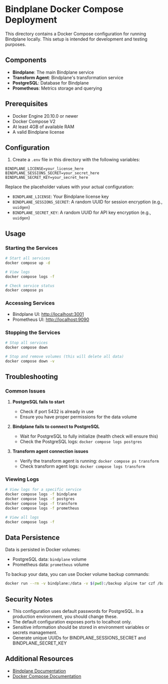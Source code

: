 # Bindplane Docker Compose Deployment

This directory contains a Docker Compose configuration for running Bindplane locally.
This setup is intended for development and testing purposes.

## Components

- **Bindplane**: The main Bindplane service
- **Transform Agent**: Bindplane's transformation service
- **PostgreSQL**: Database for Bindplane
- **Prometheus**: Metrics storage and querying

## Prerequisites

- Docker Engine 20.10.0 or newer
- Docker Compose V2
- At least 4GB of available RAM
- A valid Bindplane license

## Configuration

1. Create a `.env` file in this directory with the following variables:

```env
BINDPLANE_LICENSE=your_license_here
BINDPLANE_SESSIONS_SECRET=your_secret_here
BINDPLANE_SECRET_KEY=your_secret_here
```

Replace the placeholder values with your actual configuration:

- `BINDPLANE_LICENSE`: Your Bindplane license key
- `BINDPLANE_SESSIONS_SECRET`: A random UUID for session encryption (e.g., `uuidgen`)
- `BINDPLANE_SECRET_KEY`: A random UUID for API key encryption (e.g., `uuidgen`)

## Usage

### Starting the Services

```bash
# Start all services
docker compose up -d

# View logs
docker compose logs -f

# Check service status
docker compose ps
```

### Accessing Services

- Bindplane UI: <http://localhost:3001>
- Prometheus UI: <http://localhost:9090>

### Stopping the Services

```bash
# Stop all services
docker compose down

# Stop and remove volumes (this will delete all data)
docker compose down -v
```

## Troubleshooting

### Common Issues

1. **PostgreSQL fails to start**

   - Check if port 5432 is already in use
   - Ensure you have proper permissions for the data volume

2. **Bindplane fails to connect to PostgreSQL**

   - Wait for PostgreSQL to fully initialize (health check will ensure this)
   - Check the PostgreSQL logs: `docker compose logs postgres`

3. **Transform agent connection issues**
   - Verify the transform agent is running: `docker compose ps transform`
   - Check transform agent logs: `docker compose logs transform`

### Viewing Logs

```bash
# View logs for a specific service
docker compose logs -f bindplane
docker compose logs -f postgres
docker compose logs -f transform
docker compose logs -f prometheus

# View all logs
docker compose logs -f
```

## Data Persistence

Data is persisted in Docker volumes:

- PostgreSQL data: `bindplane` volume
- Prometheus data: `prometheus` volume

To backup your data, you can use Docker volume backup commands:

```bash
docker run --rm -v bindplane:/data -v $(pwd):/backup alpine tar czf /backup/bindplane-backup.tar.gz /data
```

## Security Notes

- This configuration uses default passwords for PostgreSQL. In a production environment, you should change these.
- The default configuration exposes ports to localhost only.
- Sensitive information should be stored in environment variables or secrets management.
- Generate unique UUIDs for BINDPLANE_SESSIONS_SECRET and BINDPLANE_SECRET_KEY

## Additional Resources

- [Bindplane Documentation](https://docs.bindplane.observiq.com)
- [Docker Compose Documentation](https://docs.docker.com/compose/)
